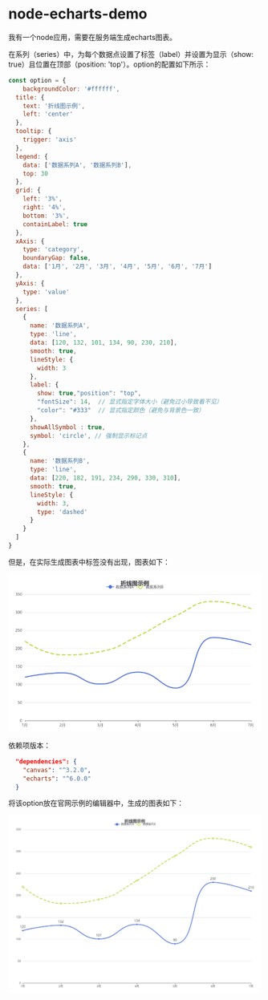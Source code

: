 # node-echarts-demo

我有一个node应用，需要在服务端生成echarts图表。

在系列（series）中，为每个数据点设置了标签（label）并设置为显示（show: true）且位置在顶部（position: 'top'）。option的配置如下所示：

```js
const option = {
    backgroundColor: '#ffffff',
  title: {
    text: '折线图示例',
    left: 'center'
  },
  tooltip: {
    trigger: 'axis'
  },
  legend: {
    data: ['数据系列A', '数据系列B'],
    top: 30
  },
  grid: {
    left: '3%',
    right: '4%',
    bottom: '3%',
    containLabel: true
  },
  xAxis: {
    type: 'category',
    boundaryGap: false,
    data: ['1月', '2月', '3月', '4月', '5月', '6月', '7月']
  },
  yAxis: {
    type: 'value'
  },
  series: [
    {
      name: '数据系列A',
      type: 'line',
      data: [120, 132, 101, 134, 90, 230, 210],
      smooth: true,
      lineStyle: {
        width: 3
      },
      label: {
        show: true,"position": "top",
        "fontSize": 14,  // 显式指定字体大小（避免过小导致看不见）
        "color": "#333"  // 显式指定颜色（避免与背景色一致）
      },
      showAllSymbol : true,
      symbol: 'circle', // 强制显示标记点
    },
    {
      name: '数据系列B',
      type: 'line',
      data: [220, 182, 191, 234, 290, 330, 310],
      smooth: true,
      lineStyle: {
        width: 3,
        type: 'dashed'
      }
    }
  ]
}
```

但是，在实际生成图表中标签没有出现，图表如下：

![](./line-chart.png)

依赖项版本：

```JSON
  "dependencies": {
    "canvas": "^3.2.0",
    "echarts": "^6.0.0"
  }
```

将该option放在官网示例的编辑器中，生成的图表如下：

![](./line-chart-in-browser.png)

